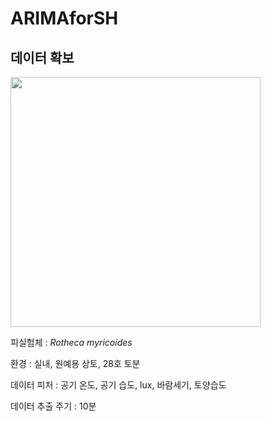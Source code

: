 # ARIMAforSH
## 데이터 확보
<img src="https://user-images.githubusercontent.com/55169382/235266292-fc515e06-671f-496a-bd13-31af737da046.jpg" width="400" height="400"/>

피실험체 : _Rotheca myricoides_

환경 : 실내, 원예용 상토, 28호 토분

데이터 피처 : 공기 온도, 공기 습도, lux, 바람세기, 토양습도

데이터 추출 주기 : 10분
